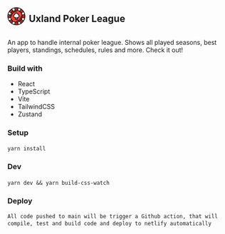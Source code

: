 <div style="display:flex;flex-direction:row;gap:8px;align-items:center">
<img style="width: 40px" src="./src/UI/assets/poker.png"/>
<h2>Uxland Poker League</h2>
</div>

An app to handle internal poker league. Shows all played seasons, best players, standings, schedules, rules and more. Check it out!

### Build with

- React
- TypeScript
- Vite
- TailwindCSS
- Zustand

### Setup

`yarn install`

### Dev

`yarn dev && yarn build-css-watch`

### Deploy

```
All code pushed to main will be trigger a Github action, that will compile, test and build code and deploy to netlify automatically
```
